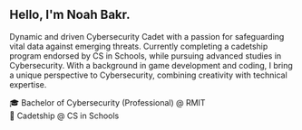 ## Hello, I'm Noah Bakr.

Dynamic and driven Cybersecurity Cadet with a passion for safeguarding vital data against emerging threats. Currently completing a cadetship program endorsed by CS in Schools, while pursuing advanced studies in Cybersecurity. With a background in game development and coding, I bring a unique perspective to Cybersecurity, combining creativity with technical expertise.

🎓 Bachelor of Cybersecurity (Professional) @ RMIT <br>
🌱 Cadetship @ CS in Schools

<!--
**Noah-Bakr/Noah-Bakr** is a ✨ _special_ ✨ repository because its `README.md` (this file) appears on your GitHub profile.

Here are some ideas to get you started:

- 🔭 I’m currently working on ...
- 🌱 I’m currently learning ...
- 👯 I’m looking to collaborate on ...
- 🤔 I’m looking for help with ...
- 💬 Ask me about ...
- 📫 How to reach me: ...
- 😄 Pronouns: ...
- ⚡ Fun fact: ...
-->
